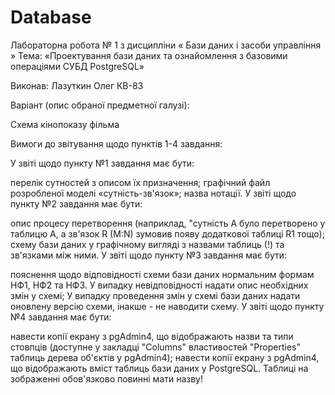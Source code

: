 # Database
Лабораторна робота № 1 з дисципліни « Бази даних і засоби управління »
Тема: «Проектування бази даних та ознайомлення з базовими операціями СУБД PostgreSQL»

Виконав: Лазуткин Олег КВ-83

Варіант (опис обраної предметної галузі):

Схема кінопоказу фільма

Вимоги до звітування щодо пунктів 1-4 завдання:

У звіті щодо пункту №1 завдання має бути:

перелік сутностей з описом їх призначення;
графічний файл розробленої моделі «сутність-зв'язок»;
назва нотації.
У звіті щодо пункту №2 завдання має бути:

опис процесу перетворення (наприклад, "сутність А було перетворено у таблицю А, а зв'язок R (M:N) зумовив появу додаткової таблиці R1 тощо);
схему бази даних у графічному вигляді з назвами таблиць (!) та зв'язками між ними.
У звіті щодо пункту №3 завдання має бути:

пояснення щодо відповідності схеми бази даних нормальним формам НФ1, НФ2 та НФ3. У випадку невідповідності надати опис необхідних змін у схемі;
У випадку проведення змін у схемі бази даних надати оновлену версію схеми, інакше - не наводити схему.
У звіті щодо пункту №4 завдання має бути:

навести копії екрану з pgAdmin4, що відображають назви та типи стовпців (доступне у закладці "Columns" властивостей "Properties" таблиць дерева об'єктів у pgAdmin4);
навести копії екрану з pgAdmin4, що відображають вміст таблиць бази даних у PostgreSQL. Таблиці на зображенні обов'язково повинні мати назву!

